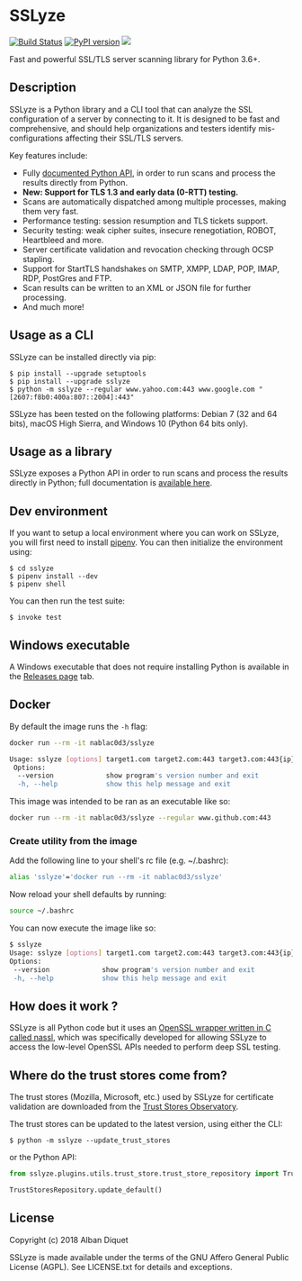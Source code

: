 SSLyze
======

[![Build Status](https://travis-ci.org/nabla-c0d3/sslyze.svg?branch=master)](https://travis-ci.org/nabla-c0d3/sslyze)
[![PyPI version](https://badge.fury.io/py/SSLyze.svg)](https://badge.fury.io/py/SSLyze)
[![](https://images.microbadger.com/badges/image/nablac0d3/sslyze.svg)](https://microbadger.com/images/nablac0d3/sslyze)

Fast and powerful SSL/TLS server scanning library for Python 3.6+.


Description
-----------

SSLyze is a Python library and a CLI tool that can analyze the SSL configuration of a server by connecting to it. It is 
designed to be fast and comprehensive, and should help organizations and testers identify mis-configurations affecting 
their SSL/TLS servers.

Key features include:
* Fully [documented Python API](https://nabla-c0d3.github.io/sslyze/documentation/), in order to run scans and process the results directly from Python.
* **New: Support for TLS 1.3 and early data (0-RTT) testing.**
* Scans are automatically dispatched among multiple processes, making them very fast.
* Performance testing: session resumption and TLS tickets support.
* Security testing: weak cipher suites, insecure renegotiation, ROBOT, Heartbleed and more.
* Server certificate validation and revocation checking through OCSP stapling.
* Support for StartTLS handshakes on SMTP, XMPP, LDAP, POP, IMAP, RDP, PostGres and FTP.
* Scan results can be written to an XML or JSON file for further processing.
* And much more!


Usage as a CLI
--------------

SSLyze can be installed directly via pip:

    $ pip install --upgrade setuptools
    $ pip install --upgrade sslyze
    $ python -m sslyze --regular www.yahoo.com:443 www.google.com "[2607:f8b0:400a:807::2004]:443"

SSLyze has been tested on the following platforms: Debian 7 (32 and 64 bits), macOS High Sierra, and Windows 10
(Python 64 bits only).

Usage as a library
------------------

SSLyze exposes a Python API in order to run scans and process the results directly in Python; full documentation is
[available here][documentation].


Dev environment
---------------

If you want to setup a local environment where you can work on SSLyze, you will first need to install
[pipenv](https://docs.pipenv.org/). You can then initialize the environment using:

    $ cd sslyze
    $ pipenv install --dev
    $ pipenv shell

You can then run the test suite:

    $ invoke test

Windows executable
------------------

A Windows executable that does not require installing Python is available in the
[Releases page](https://github.com/nabla-c0d3/sslyze/releases) tab.


Docker
------

By default the image runs the `-h` flag:

```bash
docker run --rm -it nablac0d3/sslyze

Usage: sslyze [options] target1.com target2.com:443 target3.com:443{ip} etc...
 Options:
  --version             show program's version number and exit
  -h, --help            show this help message and exit
```

This image was intended to be ran as an executable like so:

```bash
docker run --rm -it nablac0d3/sslyze --regular www.github.com:443
```

### Create utility from the image

Add the following line to your shell's rc file (e.g. ~/.bashrc):

```bash
alias 'sslyze'='docker run --rm -it nablac0d3/sslyze'
```

Now reload your shell defaults by running:

```bash
source ~/.bashrc
```

You can now execute the image like so:

 ```bash
$ sslyze
Usage: sslyze [options] target1.com target2.com:443 target3.com:443{ip} etc...
 Options:
  --version             show program's version number and exit
  -h, --help            show this help message and exit
```

How does it work ?
------------------

SSLyze is all Python code but it uses an
[OpenSSL wrapper written in C called nassl](https://github.com/nabla-c0d3/nassl), which was specifically developed for
allowing SSLyze to access the low-level OpenSSL APIs needed to perform deep SSL testing.


Where do the trust stores come from?
------------------------------------

The trust stores (Mozilla, Microsoft, etc.) used by SSLyze for certificate validation are downloaded from the 
[Trust Stores Observatory](https://github.com/nabla-c0d3/trust_stores_observatory). 

The trust stores can be updated to the latest version, using either the CLI:

    $ python -m sslyze --update_trust_stores

or the Python API:
    
```python
from sslyze.plugins.utils.trust_store.trust_store_repository import TrustStoresRepository

TrustStoresRepository.update_default()
```

License
-------

Copyright (c) 2018 Alban Diquet

SSLyze is made available under the terms of the GNU Affero General Public License (AGPL). See LICENSE.txt for details and exceptions.

[documentation]: https://nabla-c0d3.github.io/sslyze/documentation
